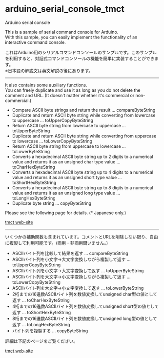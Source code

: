 # arduino_serial_console_tmct
 Arduino serial console

This is a sample of serial command console for Arduino.  
With this sample, you can easily implement the functionality of an interactive command console.

これはArduino用のシリアルコマンドコンソールのサンプルです。このサンプルを利用すると、対話式コマンドコンソールの機能を簡単に実装することができます。  
※日本語の解説文は英文解説の後にあります。

---

It also contains some auxiliary functions.  
You can freely duplicate and use it as long as you do not delete the comment and URL. (It doesn't matter whether it's commercial or non-commercial.)

- Compare ASCII byte strings and return the result ... compareByteString
- Duplicate and return ASCII byte string while converting from lowercase to uppercase ... toUpperCopyByteString
- Return ASCII byte string from lowercase to uppercase ... toUpperByteString
- Duplicate and return ASCII byte string while converting from uppercase to lowercase ... toLowerCopyByteString
- Return ASCII byte string from uppercase to lowercase ... toLowerByteString
- Converts a hexadecimal ASCII byte string up to 2 digits to a numerical value and returns it as an unsigned char type value ... toCharHexByteString
- Converts a hexadecimal ASCII byte string up to 4 digits to a numerical value and returns it as an unsigned short type value ... toShortHexByteString
- Converts a hexadecimal ASCII byte string up to 8 digits to a numerical value and returns it as an unsigned long type value ... toLongHexByteString
- Duplicate byte string ... copyByteString

Please see the following page for details. (* Japanese only.)

[tmct web-site](https://ss1.xrea.com/tmct.s1009.xrea.com/doc/ta-ja-7e5g05.html)

---
いくつかの補助関数も含まれています。コメントとURLを削除しない限り、自由に複製して利用可能です。(商用・非商用問いません。)

- ASCIIバイト列を比較して結果を返す ... compareByteString
- ASCIIバイト列を小文字→大文字変換しながら複製して返す ... toUpperCopyByteString
- ASCIIバイト列を小文字→大文字変換して返す ... toUpperByteString
- ASCIIバイト列を大文字→小文字変換しながら複製して返す ... toLowerCopyByteString
- ASCIIバイト列を大文字→小文字変換して返す ... toLowerByteString
- 2桁までの16進数ASCIIバイト列を数値変換してunsigned char型の値として返す ... toCharHexByteString
- 4桁までの16進数ASCIIバイト列を数値変換してunsigned short型の値として返す ... toShortHexByteString
- 8桁までの16進数ASCIIバイト列を数値変換してunsigned long型の値として返す ... toLongHexByteString
- バイト列を複製する ... copyByteString

詳細は下記のページをご覧ください。

[tmct web-site](https://ss1.xrea.com/tmct.s1009.xrea.com/doc/ta-ja-7e5g05.html)

